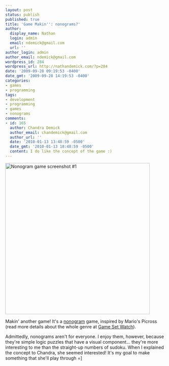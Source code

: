 ```yaml
---
layout: post
status: publish
published: true
title: 'Game Makin'': nonograms?'
author:
  display_name: Nathan
  login: admin
  email: ndemick@gmail.com
  url: ''
author_login: admin
author_email: ndemick@gmail.com
wordpress_id: 284
wordpress_url: http://nathandemick.com/?p=284
date: '2009-09-28 09:19:53 -0400'
date_gmt: '2009-09-28 14:19:53 -0400'
categories:
- games
- programming
tags:
- development
- programming
- games
- nonograms
comments:
- id: 165
  author: Chandra Demick
  author_email: chandemick@gmail.com
  author_url: ''
  date: '2010-01-13 13:48:59 -0500'
  date_gmt: '2010-01-13 18:48:59 -0500'
  content: I do like the concept of the game :)
---
```

<p><img src="http://nathandemick.com/wp-content/uploads/2009/09/nonogram-screenshot-1.png" alt="Nonogram game screenshot #1" width="455" height="477" class="alignnone size-full wp-image-283" /></p>
<p>Makin' another game! It's a <a href="http://en.wikipedia.org/wiki/Nonogram" title="Nonograms">nonogram</a> game, inspired by Mario's Picross (read more details about the whole genre at <a href="http://www.gamesetwatch.com/2006/12/column_beyond_tetrismarios_pic.php">Game Set Watch</a>).</p>
<p>Admittedly, nonograms aren't for everyone. I enjoy them, however, because they're simple logic puzzles that have a visual component... they're more interesting to me than the straight-up numbers of sudoku. When I explained the concept to Chandra, she seemed interested! It's my goal to make something that she'll play through =]</p>
